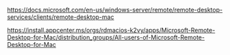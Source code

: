 https://docs.microsoft.com/en-us/windows-server/remote/remote-desktop-services/clients/remote-desktop-mac

https://install.appcenter.ms/orgs/rdmacios-k2vy/apps/Microsoft-Remote-Desktop-for-Mac/distribution_groups/All-users-of-Microsoft-Remote-Desktop-for-Mac

